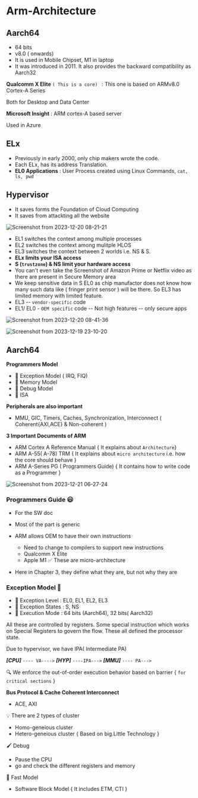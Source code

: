 # Arm-Architecture

## Aarch64 
- 64 bits
- v8.0 ( onwards)
- It is used in Mobile Chipset, M1 in laptop
- It was introduced in 2011. It also provides the backward compatibility as Aarch32


**Qualcomm X Elite**  `( This is a core) ` : This one is based on ARMv8.0 Cortex-A Series
 
Both for Desktop and Data Center

**Microsoft Insight** : ARM cortex-A based server 

Used in Azure

## ELx
- Previously in early 2000, only chip makers wrote the code.
- Each ELx, has its address Translation.
- **EL0 Applications** : User Process created using Linux Commands, `cat, ls, pwd`


## Hypervisor
- It saves forms the Foundation of Cloud Computing
- It saves from attackting all the website

![Screenshot from 2023-12-20 08-21-21](https://github.com/PranabNandy/Arm-Architecture/assets/34576104/7ac0b605-e4e0-4fe3-8ce6-5d646e47c0fe)

- EL1 switches the context among multiple processes
- EL2 switches the context among mulitple HLOS
- EL3 switches the context between 2 worlds i.e. NS & S.
- **ELx limits your ISA access**
- **S (`trustzone`) & NS limit your hardware access**
- You can't even take the Screenshot of Amazon Prime or Netflix video as there are present in Secure Memory area
- We keep sensitive data in S EL0 as chip manufactor does not know how many such data like ( fringer print sensor ) will be there. So EL3 has limited memory with limited feature.
- EL3 -- `vendor-specific` code
- EL1/ EL0 - `OEM specific` code -- Not high features -- only secure apps
  
![Screenshot from 2023-12-20 08-41-36](https://github.com/PranabNandy/Arm-Architecture/assets/34576104/8a4bcafc-4419-45f1-a3f5-f6264c8ab68c)


![Screenshot from 2023-12-19 23-10-20](https://github.com/PranabNandy/Arm-Architecture/assets/34576104/47158bac-0917-429d-ae89-913177450b67)


## Aarch64
**Programmers Model**

- 💉 Exception Model ( IRQ, FIQ)
- 💉 Memory Model
- 💉 Debug Model
- 💉 ISA

**Peripherals are also important** 
- MMU, GIC, Timers, Caches, Synchronization, Interconnect ( Coherent{AXI,ACE} & Non-coherent )

**3 Important Documents of ARM**

- ARM Cortex A Reference Manual { It explains about `Architecture`}
- ARM A-55( A-78) TRM { It explains about `micro architecture` i.e. how the core should behave }
- ARM A-Series PG ( Programmers Guide) { It contains how to write code as a Programmer }


![Screenshot from 2023-12-21 06-27-24](https://github.com/PranabNandy/Arm-Architecture/assets/34576104/d3926d78-f2e3-4022-bdbf-f9605feaa62d)

### Programmers Guide 😃

- For the SW doc
- Most of the part is generic
- ARM allows OEM to have their own instructions
  - Need to change to compilers to support new instructions
  - Qualcomm X Elite
  - Apple M1        ✅ These are micro-architecture

- Here in Chapter 3, they define what they are, but not why they are

### Exception Model 🔱
- 💊 Exception Level : EL0, EL1, EL2, EL3
- 💊 Exception States : S, NS
- 💊 Execution Mode : 64 bits (Aarch64), 32 bits( Aarch32)

All these are controlled by registers. Some special instruction which works on Special Registers to govern the flow. These all defined the processor state. 

Due to hypervisor, we have IPA( Intermediate PA)

***[CPU]*** `---- VA---->` ***[HYP]*** `----IPA--->` ***[MMU]*** `---- PA--->`

🔍 We enforce the out-of-order execution behavior based on barrier { `for critical sections` }

**Bus Protocol & Cache Coherent Interconnect**
- ACE, AXI

💡 There are 2 types of cluster
- Homo-geneious cluster
- Hetero-geneious cluster { Based on big.Little Technology }

🖌 Debug
- Pause the CPU
- go and check the different registers and memory

📝 Fast Model
- Software Block Model { It includes ETM, CTI }
